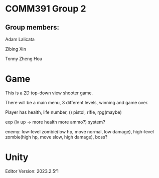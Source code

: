 # COMM391 Group 2
## Group members:
Adam Lalicata

Zibing Xin

Tonny Zheng Hou

# Game
This is a 2D top-down view shooter game.

There will be a main menu, 3 different levels, winning and game over.

Player has health, life number, ()
pistol, rifle, rpg(maybe)

exp (lv up -> more health more ammo?) system? 

enemy: low-level zombie(low hp, move normal, low damage), high-level zombie(high hp, move slow, high damage), boss?



# Unity
Editor Version: 2023.2.5f1

